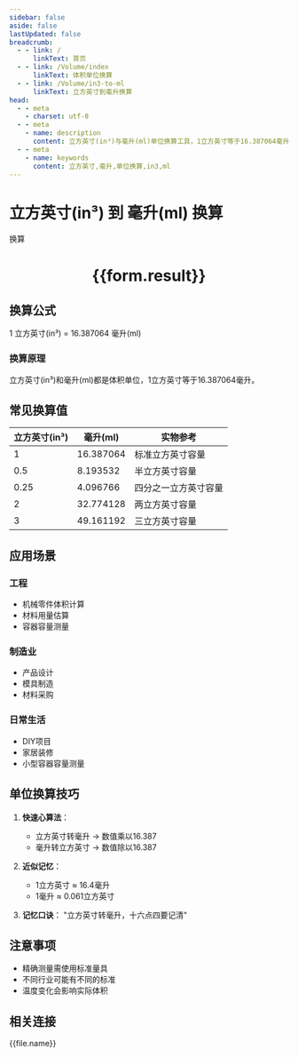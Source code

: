```yaml
---
sidebar: false
aside: false
lastUpdated: false
breadcrumb:
  - - link: /
      linkText: 首页
  - - link: /Volume/index
      linkText: 体积单位换算
  - - link: /Volume/in3-to-ml
      linkText: 立方英寸到毫升换算
head:
  - - meta
    - charset: utf-8
  - - meta
    - name: description
      content: 立方英寸(in³)与毫升(ml)单位换算工具，1立方英寸等于16.387064毫升。
  - - meta
    - name: keywords
      content: 立方英寸,毫升,单位换算,in3,ml
---
```


# 立方英寸(in³) 到 毫升(ml) 换算

<script setup>
import { onMounted, reactive, inject ,ref  } from 'vue'
import { NButton,NForm ,NFormItem,NInput,NInputNumber,NSelect,NCard,useMessage ,NGrid ,NGi } from 'naive-ui'
import { defineClientComponent } from 'vitepress'
import { Volume } from '../../files';

const convert = inject('convert')
const formRef = ref(null);
const rules = {
  number:{
    required: true,
    type: 'number',
    trigger: "blur"
  }
}
const form = reactive({
  number:null,
  result:'',
  title:'立方英寸(in³)到毫升(ml)换算'
})

const convertHandler = (e) => {
  e.preventDefault();
  formRef.value?.validate((errors)=>{
    if (!errors) {
      form.result = `${form.number} in³ = ${convert(form.number).from('in3').to('ml')} ml`
    }
  })
}
</script>

<n-form size="large" :model="form" ref='formRef' :rules="rules">
  <n-form-item label="数值" path="number">
    <n-input-number size="large" style="width:100%" :min="0" v-model:value="form.number" placeholder="请输入立方英寸数值" />
  </n-form-item>
  <n-form-item>
    <n-button type="info" style="width:100%" @click="convertHandler">换算</n-button>
  </n-form-item>
</n-form>
<n-card embedded :bordered="false" hoverable>
  <div style="text-align:center">
    <h1>{{form.result}}</h1>
  </div>
</n-card>

## 换算公式
1 立方英寸(in³) = 16.387064 毫升(ml)

### 换算原理
立方英寸(in³)和毫升(ml)都是体积单位，1立方英寸等于16.387064毫升。

## 常见换算值
| 立方英寸(in³) | 毫升(ml)    | 实物参考                 |
|--------------|------------|--------------------------|
| 1            | 16.387064  | 标准立方英寸容量          |
| 0.5          | 8.193532   | 半立方英寸容量            |
| 0.25         | 4.096766   | 四分之一立方英寸容量      |
| 2            | 32.774128  | 两立方英寸容量            |
| 3            | 49.161192  | 三立方英寸容量            |

## 应用场景
### 工程
- 机械零件体积计算
- 材料用量估算
- 容器容量测量

### 制造业
- 产品设计
- 模具制造
- 材料采购

### 日常生活
- DIY项目
- 家居装修
- 小型容器容量测量

## 单位换算技巧
1. **快速心算法**：
   - 立方英寸转毫升 → 数值乘以16.387
   - 毫升转立方英寸 → 数值除以16.387

2. **近似记忆**：
   - 1立方英寸 ≈ 16.4毫升
   - 1毫升 ≈ 0.061立方英寸

3. **记忆口诀**：
   "立方英寸转毫升，十六点四要记清"

## 注意事项
- 精确测量需使用标准量具
- 不同行业可能有不同的标准
- 温度变化会影响实际体积

## 相关连接
<n-grid x-gap="12" :cols="2">
  <n-gi v-for="(file, index) in Volume" :key="index">
    <n-button
      text
      tag="a"
      :href="file.path"
      type="info"
    >
      {{file.name}}
    </n-button>
  </n-gi>
</n-grid>